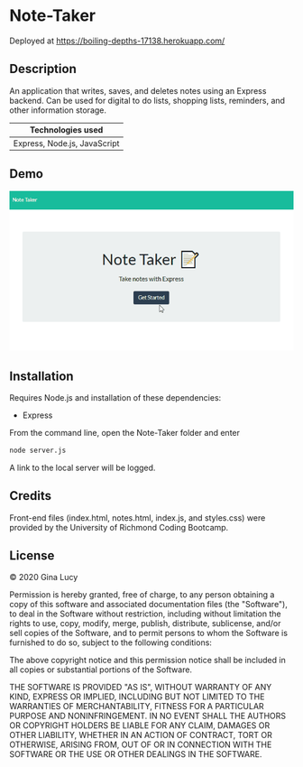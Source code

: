 # Note-Taker

Deployed at https://boiling-depths-17138.herokuapp.com/

## Description

An application that writes, saves, and deletes notes using an Express backend. Can be used for digital to do lists, shopping lists, reminders, and other information storage.

| Technologies used            |
| ---------------------------- |
| Express, Node.js, JavaScript |

## Demo

![Note Taker Demo](/screenshots/Note-Taker-demo.gif)

## Installation

Requires Node.js and installation of these dependencies:

- Express

From the command line, open the Note-Taker folder and enter

```sh
node server.js
```

A link to the local server will be logged.

## Credits

Front-end files (index.html, notes.html, index.js, and styles.css) were provided by the University of Richmond Coding Bootcamp.

## License

© 2020 Gina Lucy

Permission is hereby granted, free of charge, to any person obtaining a copy of this software and associated documentation files (the "Software"), to deal in the Software without restriction, including without limitation the rights to use, copy, modify, merge, publish, distribute, sublicense, and/or sell copies of the Software, and to permit persons to whom the Software is furnished to do so, subject to the following conditions:

The above copyright notice and this permission notice shall be included in all copies or substantial portions of the Software.

THE SOFTWARE IS PROVIDED "AS IS", WITHOUT WARRANTY OF ANY KIND, EXPRESS OR IMPLIED, INCLUDING BUT NOT LIMITED TO THE WARRANTIES OF MERCHANTABILITY, FITNESS FOR A PARTICULAR PURPOSE AND NONINFRINGEMENT. IN NO EVENT SHALL THE AUTHORS OR COPYRIGHT HOLDERS BE LIABLE FOR ANY CLAIM, DAMAGES OR OTHER LIABILITY, WHETHER IN AN ACTION OF CONTRACT, TORT OR OTHERWISE, ARISING FROM, OUT OF OR IN CONNECTION WITH THE SOFTWARE OR THE USE OR OTHER DEALINGS IN THE SOFTWARE.
